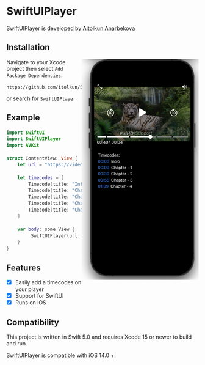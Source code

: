 # SwiftUIPlayer
SwiftUIPlayer is developed by [Aitolkun Anarbekova](https://www.linkedin.com/in/aitolkun/)



## Installation
<img align="right" width="307" src="Sources/Media.xcassets/example-app.imageset/Image.png">

Navigate to your Xcode project then select `Add Package Dependencies`:

```
https://github.com/itolkun/SwiftUIPlayer.git
```
or search for `SwiftUIPlayer`



## Example
```swift
import SwiftUI
import SwiftUIPlayer
import AVKit

struct ContentView: View {
    let url = "https://video-previews.elements.envatousercontent.com/h264-video-previews/315b5d0f-cca5-41c0-824f-e99e2dcfbe6d/40108191.mp4"
    
    let timecodes = [
        Timecode(title: "Intro", time: CMTime(seconds: 0, preferredTimescale: 1)),
        Timecode(title: "Chapter - 1", time: CMTime(seconds: 9, preferredTimescale: 1)),
        Timecode(title: "Chapter - 2", time: CMTime(seconds: 30, preferredTimescale: 1)),
        Timecode(title: "Chapter - 3", time: CMTime(seconds: 55, preferredTimescale: 1)),
        Timecode(title: "Chapter - 4", time: CMTime(seconds: 69, preferredTimescale: 1))
    ]

    var body: some View {
         SwiftUIPlayer(url: url, timecodes: timecodes)
    }
}
```

## Features

- [x] Easily add a timecodes on your player
- [x] Support for SwiftUI
- [x] Runs on iOS

## Compatibility
This project is written in Swift 5.0 and requires Xcode 15 or newer to build and run.

SwiftUIPlayer is compatible with iOS 14.0 +.

























